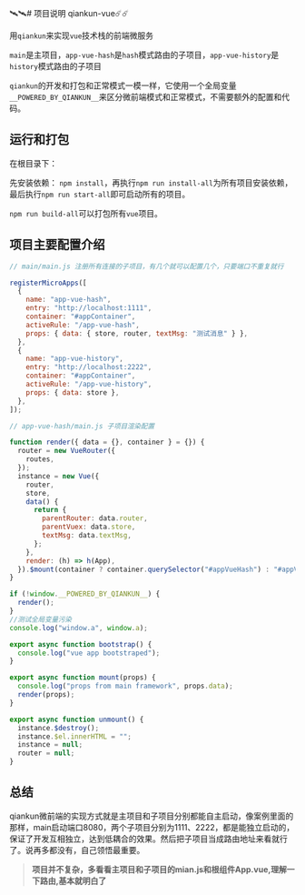 🛰️🛰️# 项目说明 qiankun-vue☄️☄️

用`qiankun`来实现`vue`技术栈的前端微服务

`main`是主项目，`app-vue-hash`是`hash`模式路由的子项目，`app-vue-history`是`history`模式路由的子项目

`qiankun`的开发和打包和正常模式一模一样，它使用一个全局变量`__POWERED_BY_QIANKUN__`来区分微前端模式和正常模式，不需要额外的配置和代码。

## 运行和打包

在根目录下：

先安装依赖： `npm install`，再执行`npm run install-all`为所有项目安装依赖，最后执行`npm run start-all`即可启动所有的项目。

`npm run build-all`可以打包所有`vue`项目。

## 项目主要配置介绍

```js
// main/main.js 注册所有连接的子项目，有几个就可以配置几个，只要端口不重复就行

registerMicroApps([
  {
    name: "app-vue-hash",
    entry: "http://localhost:1111",
    container: "#appContainer",
    activeRule: "/app-vue-hash",
    props: { data: { store, router, textMsg: "测试消息" } },
  },
  {
    name: "app-vue-history",
    entry: "http://localhost:2222",
    container: "#appContainer",
    activeRule: "/app-vue-history",
    props: { data: store },
  },
]);
```

```js
// app-vue-hash/main.js 子项目渲染配置

function render({ data = {}, container } = {}) {
  router = new VueRouter({
    routes,
  });
  instance = new Vue({
    router,
    store,
    data() {
      return {
        parentRouter: data.router,
        parentVuex: data.store,
        textMsg: data.textMsg,
      };
    },
    render: (h) => h(App),
  }).$mount(container ? container.querySelector("#appVueHash") : "#appVueHash");
}

if (!window.__POWERED_BY_QIANKUN__) {
  render();
}
//测试全局变量污染
console.log("window.a", window.a);

export async function bootstrap() {
  console.log("vue app bootstraped");
}

export async function mount(props) {
  console.log("props from main framework", props.data);
  render(props);
}

export async function unmount() {
  instance.$destroy();
  instance.$el.innerHTML = "";
  instance = null;
  router = null;
}
```

## 总结
qiankun微前端的实现方式就是主项目和子项目分别都能自主启动，像案例里面的那样，main启动端口8080，两个子项目分别为1111、2222，都是能独立启动的，保证了开发互相独立，达到低耦合的效果。然后把子项目当成路由地址来看就行了。说再多都没有，自己领悟最重要。
>**项目并不复杂，多看看主项目和子项目的mian.js和根组件App.vue,理解一下路由,基本就明白了**